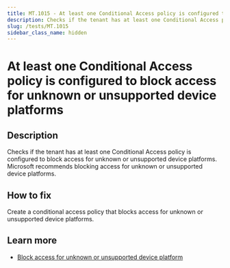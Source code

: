 ```yaml
---
title: MT.1015 - At least one Conditional Access policy is configured to block access for unknown or unsupported device platforms
description: Checks if the tenant has at least one Conditional Access policy is configured to block access for unknown or unsupported device platforms.
slug: /tests/MT.1015
sidebar_class_name: hidden
---
```


# At least one Conditional Access policy is configured to block access for unknown or unsupported device platforms

## Description

Checks if the tenant has at least one Conditional Access policy is configured to block access for unknown or unsupported device platforms. Microsoft recommends blocking access for unknown or unsupported device platforms.

## How to fix

Create a conditional access policy that blocks access for unknown or unsupported device platforms.

## Learn more

- [Block access for unknown or unsupported device platform](https://learn.microsoft.com/entra/identity/conditional-access/howto-policy-unknown-unsupported-device)

